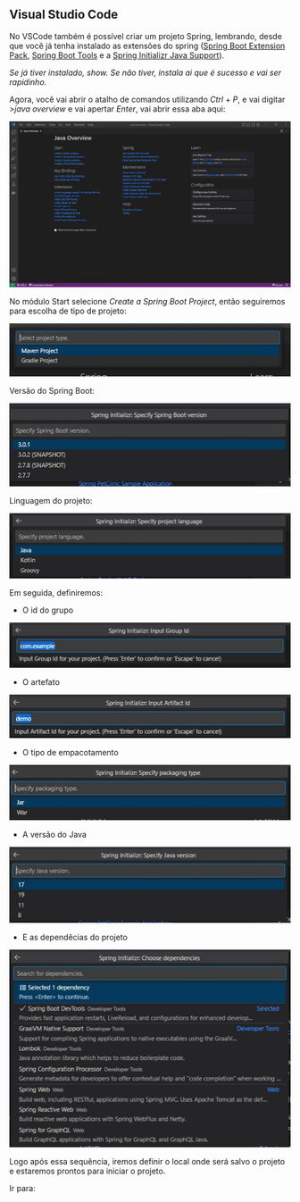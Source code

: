## Visual Studio Code

No VSCode também é possível criar um projeto Spring, lembrando, desde que você já tenha instalado as extensões do spring ([Spring Boot Extension Pack](https://marketplace.visualstudio.com/items?itemName=Pivotal.vscode-boot-dev-pack), [Spring Boot Tools](https://marketplace.visualstudio.com/items?itemName=Pivotal.vscode-spring-boot) e a [Spring Initializr Java Support](https://marketplace.visualstudio.com/items?itemName=vscjava.vscode-spring-initializr)).

*Se já tiver instalado, show. Se não tiver, instala ai que é sucesso e vai ser rapidinho.*

Agora, você vai abrir o atalho de comandos utilizando *Ctrl* + *P*, e vai digitar *>java overview* e vai apertar *Enter*, vai abrir essa aba aqui:

![Java Overview](/images/vscode01.jpg)

No módulo Start selecione *Create a Spring Boot Project*, então seguiremos para escolha de tipo de projeto:

![Maven ou Gradle](/images/vscode02.jpg)

Versão do Spring Boot:

![Versão do Spring Boot](/images/vscode03.jpg)

Linguagem do projeto:

![Linguagem](/images/vscode04.jpg)

Em seguida, definiremos: 

- O id do grupo

![Group Id](/images/vscode05.jpg)

- O artefato

![Artifact](/images/vscode06.jpg)

- O tipo de empacotamento

![Packaging](/images/vscode07.jpg)

- A versão do Java

![Java Version](/images/vscode08.jpg)

- E as dependêcias do projeto

![Dependencies](/images/vscode09.jpg)

Logo após essa sequência, iremos definir o local onde será salvo o projeto e estaremos prontos para iniciar o projeto.

Ir para: []()